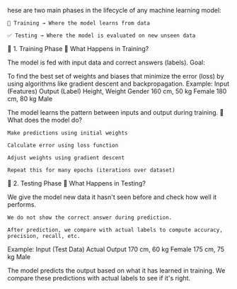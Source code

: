 hese are two main phases in the lifecycle of any machine learning model:

    🔧 Training → Where the model learns from data

    ✅ Testing → Where the model is evaluated on new unseen data

🔹 1. Training Phase
🧠 What Happens in Training?

The model is fed with input data and correct answers (labels).
Goal:

To find the best set of weights and biases that minimize the error (loss) by using algorithms like gradient descent and backpropagation.
Example:
Input (Features)	Output (Label)
Height, Weight	Gender
160 cm, 50 kg	Female
180 cm, 80 kg	Male

The model learns the pattern between inputs and output during training.
🔁 What does the model do?

    Make predictions using initial weights

    Calculate error using loss function

    Adjust weights using gradient descent

    Repeat this for many epochs (iterations over dataset)

🔹 2. Testing Phase
🎯 What Happens in Testing?

We give the model new data it hasn't seen before and check how well it performs.

    We do not show the correct answer during prediction.

    After prediction, we compare with actual labels to compute accuracy, precision, recall, etc.

Example:
Input (Test Data)	Actual Output
170 cm, 60 kg	Female
175 cm, 75 kg	Male

The model predicts the output based on what it has learned in training. We compare these predictions with actual labels to see if it's right.
